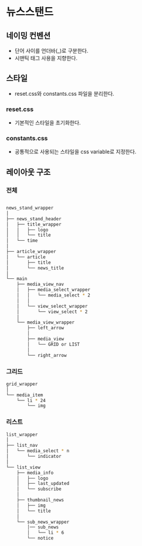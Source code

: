 # 뉴스스탠드

## 네이밍 컨벤션

* 단어 사이를 언더바(_)로 구분한다.
* 시맨틱 태그 사용을 지향한다.

## 스타일

* reset.css와 constants.css 파일을 분리한다.

### reset.css

* 기본적인 스타일을 초기화한다.

### constants.css

* 공통적으로 사용되는 스타일을 css variable로 지정한다.

## 레이아웃 구조

### 전체

```bash

news_stand_wrapper
│
├── news_stand_header
│   ├── title_wrapper
│   │   ├── logo
│   │   └── title
│   └── time
│
├── article_wrapper
│   └── article
│       ├── title
│       └── news_title
│
└── main
    ├── media_view_nav
    │   ├── media_select_wrapper
    │   │   └── media_select * 2
    │   │
    │   └── view_select_wrapper
    │       └── view_select * 2
    │
    └── media_view_wrapper
        ├── left_arrow
        │
        ├── media_view
        │   └── GRID or LIST
        │
        └── right_arrow

```

### 그리드

```bash
grid_wrapper
│
└── media_item
    └── li * 24
        └── img


```

### 리스트
  
```bash
list_wrapper
│
├── list_nav
│   └── media_select * n
│       └── indicator
│
└── list_view
    ├── media_info
    │   ├── logo
    │   ├── last_updated
    │   └── subscribe
    │
    ├── thumbnail_news
    │   ├── img
    │   └── title
    │
    └── sub_news_wrapper
        │── sub_news
        │   └── li * 6
        └── notice
```
